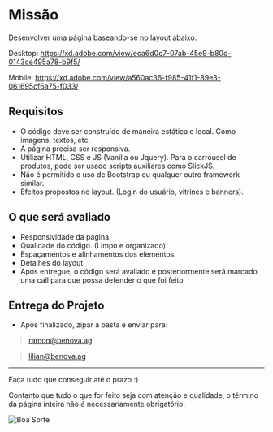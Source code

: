 Missão
====================

Desenvolver uma página baseando-se no layout abaixo.

Desktop: https://xd.adobe.com/view/eca6d0c7-07ab-45e9-b80d-0143ce495a78-b9f5/

Mobile: https://xd.adobe.com/view/a560ac36-f985-41f1-89e3-061695cf6a75-f033/

## Requisitos

- O código deve ser construído de maneira estática e local. Como imagens, textos, etc.
- A página precisa ser responsiva.
- Utilizar HTML, CSS e JS (Vanilla ou Jquery). Para o carrousel de produtos, pode ser usado scripts auxiliares como SlickJS.
- Não é permitido o uso de Bootstrap ou qualquer outro framework similar.
- Efeitos propostos no layout. (Login do usuário, vitrines e banners).

## O que será avaliado

- Responsividade da página.
- Qualidade do código. (Limpo e organizado).
- Espaçamentos e alinhamentos dos elementos.
- Detalhes do layout.
- Após entregue, o código será avaliado e posteriormente será marcado uma call para que possa defender o que foi feito.

## Entrega do Projeto

- Após finalizado, zipar a pasta e enviar para:

> ramon@benova.ag

> lilian@benova.ag

---

Faça tudo que conseguir até o prazo :)

Contanto que tudo o que for feito seja com atenção e qualidade, o término da página inteira não é necessariamente obrigatório.

![Boa Sorte](https://c.tenor.com/CW7G6xH2W4YAAAAC/baby-yoda-may-the-force-be-with-you.gif)